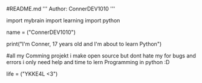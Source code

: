 #README.md
'''
Author: ConnerDEV1010
'''

import mybrain
import learning
import python

name = ("ConnerDEV1010")

print("I'm Conner, 17 years old and I'm about to learn Python")

#all my Comming projekt i make open source but dont hate my for bugs and errors i only need help and time to lern Programming in python :D

life = ("YKKE4L <3")
